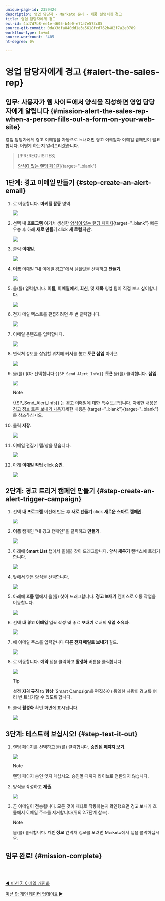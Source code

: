 ```yaml
---
unique-page-id: 2359424
description: 영업 담당자 - Marketo 문서 - 제품 설명서에 경고
title: 영업 담당자에게 경고
exl-id: 4ad7d7b8-ee1e-4605-b4e0-e72a7e573c05
source-git-commit: 0da33dfa840dd1e5a5618fcd762b482f7a2e0789
workflow-type: tm+mt
source-wordcount: '405'
ht-degree: 0%

---
```


# 영업 담당자에게 경고 {#alert-the-sales-rep}

## 임무: 사용자가 웹 사이트에서 양식을 작성하면 영업 담당자에게 알립니다 {#mission-alert-the-sales-rep-when-a-person-fills-out-a-form-on-your-web-site}

영업 담당자에게 경고 이메일을 자동으로 보내려면 경고 이메일과 이메일 캠페인이 필요합니다. 어떻게 하는지 알려드리겠습니다.

>[!PREREQUISITES]
>
>[양식이 있는 랜딩 페이지](/help/marketo/getting-started/quick-wins/landing-page-with-a-form.md){target=&quot;_blank&quot;}

## 1단계: 경고 이메일 만들기 {#step-create-an-alert-email}

1. 로 이동합니다. **마케팅 활동** 영역.

   ![](assets/one-5.png)

1. 선택 **내 프로그램** 여기서 생성한 [양식이 있는 랜딩 페이지](/help/marketo/getting-started/quick-wins/landing-page-with-a-form.md){target=&quot;_blank&quot;} 빠른 우승 후 아래 **새로 만들기** click **새 로컬 자산**.

   ![](assets/two-6.png)

1. 클릭 **이메일**.

   ![](assets/three-5.png)

1. **이름** 이메일 &quot;내 이메일 경고&quot;에서 템플릿을 선택하고 **만들기**.

   ![](assets/four-4.png)

1. 을(를) 입력합니다. **이름**, **이메일에서**, **회신**, 및 **제목** 영업 팀이 직접 보고 싶어합니다.

   ![](assets/five-5.png)

1. 전자 메일 텍스트를 편집하려면 두 번 클릭합니다.

   ![](assets/six-5.png)

1. 이메일 콘텐츠를 입력합니다.

   ![](assets/seven-6.png)

1. 연락처 정보를 삽입할 위치에 커서를 놓고 **토큰 삽입** 아이콘.

   ![](assets/eight-4.png)

1. 을(를) 찾아 선택합니다 `{{SP_Send_Alert_Info}}` **토큰** 을(를) 클릭합니다. **삽입**.

   ![](assets/image2014-9-24-13-3a10-3a0.png)

   >[!NOTE]
   >
   >{{SP_Send_Alert_Info}} 는 경고 이메일에 대한 특수 토큰입니다. 자세한 내용은 [경고 정보 토큰 보내기 사용](/help/marketo/product-docs/email-marketing/general/using-tokens/use-the-send-alert-info-token.md)자세한 내용은 {target=&quot;_blank&quot;}{target=&quot;_blank&quot;} 를 참조하십시오.

1. 클릭 **저장**.

   ![](assets/ten-5.png)

1. 이메일 편집기 탭/창을 닫습니다.

   ![](assets/eleven-5.png)

1. 아래 **이메일 작업** click **승인**.

   ![](assets/twelve-4.png)

## 2단계: 경고 트리거 캠페인 만들기 {#step-create-an-alert-trigger-campaign}

1. 선택 **내 프로그램** 이전에 만든 후 **새로 만들기** click **새로운 스마트 캠페인**.

   ![](assets/image2014-9-24-13-3a14-3a17.png)

1. **이름** 캠페인 &quot;내 경고 캠페인&quot;을 클릭하고 **만들기**.

   ![](assets/image2014-9-24-13-3a14-3a28.png)

1. 아래에 **Smart List** 탭에서 을(를) 찾아 드래그합니다. **양식 채우기** 캔버스에 트리거합니다.

   ![](assets/image2014-9-24-13-3a14-3a43.png)

1. 앞에서 만든 양식을 선택합니다.

   ![](assets/image2014-9-24-13-3a14-3a58.png)

1. 아래에 **흐름** 탭에서 을(를) 찾아 드래그합니다. **경고 보내기** 캔버스로 이동 작업을 이동합니다.

   ![](assets/image2014-9-24-13-3a15-3a10.png)

1. 선택 **내 경고 이메일** 일찍 작성 및 종료 **보내기** 로서의 **영업 소유자**.

   ![](assets/eighteen-1.png)

1. 에 이메일 주소를 입력합니다 **다른 전자 메일로 보내기** 필드.

   ![](assets/nineteen-2.png)

1. 로 이동합니다. **예약** 탭을 클릭하고 **활성화** 버튼을 클릭합니다.

   ![](assets/twenty-2.png)

   >[!TIP]
   >
   >설정 **자격 규칙** to **항상** (Smart Campaign을 편집하여) 동일한 사람이 경고를 여러 번 트리거할 수 있도록 합니다.

1. 클릭 **활성화** 확인 화면에 표시됩니다.

   ![](assets/twenty-one-1.png)

## 3단계: 테스트해 보십시오! {#step-test-it-out}

1. 랜딩 페이지를 선택하고 을(를) 클릭합니다. **승인된 페이지 보기**.

   ![](assets/image2014-9-24-13-3a17-3a8.png)

   >[!NOTE]
   >
   >랜딩 페이지 승인 잊지 마십시오. 승인될 때까지 라이브로 전환되지 않습니다.

1. 양식을 작성하고 **제출**.

   ![](assets/image2014-9-24-13-3a17-3a41.png)

1. 곧 이메일이 전송됩니다. 모든 것이 제대로 작동하는지 확인했으면 경고 보내기 흐름에서 이메일 주소를 제거합니다(위의 2.7단계 참조).

   >[!NOTE]
   >
   >을(를) 클릭합니다. **개인 정보** 연락처 정보를 보려면 Marketo에서 탭을 클릭하십시오.

## 임무 완료! {#mission-complete}

<br> 

[◄ 미션 7: 이메일 개인화](/help/marketo/getting-started/quick-wins/personalize-an-email.md)

[미션 9: 개인 데이터 업데이트 ►](/help/marketo/getting-started/quick-wins/update-person-data.md)
